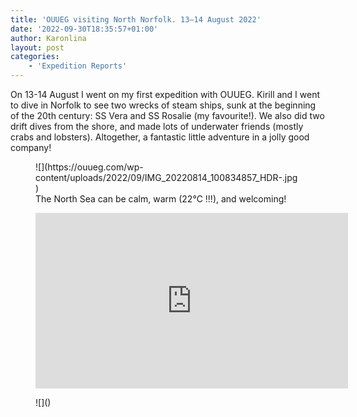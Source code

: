 ```yaml
---
title: 'OUUEG visiting North Norfolk. 13–14 August 2022'
date: '2022-09-30T18:35:57+01:00'
author: Karonlina
layout: post
categories:
    - 'Expedition Reports'
---
```


On 13-14 August I went on my first expedition with OUUEG. Kirill and I went to dive in Norfolk to see two wrecks of steam ships, sunk at the beginning of the 20th century: SS Vera and SS Rosalie (my favourite!). We also did two drift dives from the shore, and made lots of underwater friends (mostly crabs and lobsters). Altogether, a fantastic little adventure in a jolly good company!  
  
<figure class="wp-block-image size-full">![](https://ouueg.com/wp-content/uploads/2022/09/IMG_20220814_100834857_HDR-.jpg)<figcaption>The North Sea can be calm, warm (22°C !!!), and welcoming!</figcaption></figure><figure class="wp-block-embed is-type-video is-provider-youtube wp-block-embed-youtube wp-embed-aspect-16-9 wp-has-aspect-ratio"><div class="wp-block-embed__wrapper"><iframe allow="accelerometer; autoplay; clipboard-write; encrypted-media; gyroscope; picture-in-picture; web-share" allowfullscreen="" frameborder="0" height="281" loading="lazy" src="https://www.youtube.com/embed/kF3j6toYEjY?feature=oembed" title="2022-08-13–14 OUUEG. North Norfolk" width="500"></iframe></div></figure><figure class="wp-block-image">![]()</figure>
